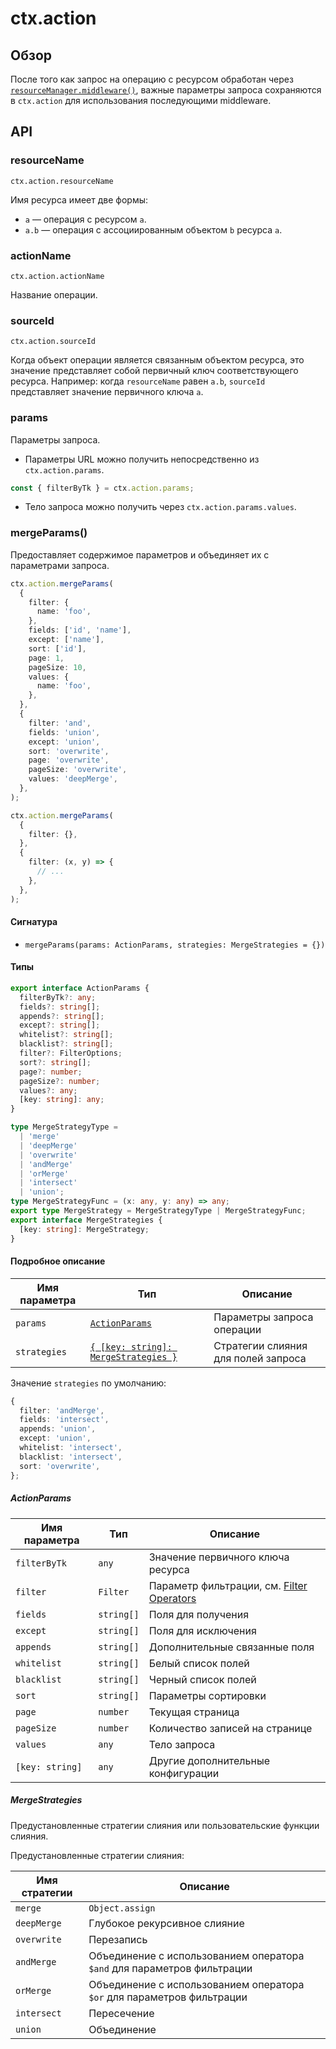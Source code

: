 # ctx.action

## Обзор

После того как запрос на операцию с ресурсом обработан через [`resourceManager.middleware()`](./resource-manager#middleware), важные параметры запроса сохраняются в `ctx.action` для использования последующими middleware.

## API

### resourceName

`ctx.action.resourceName`

Имя ресурса имеет две формы:

- `a` — операция с ресурсом `a`.
- `a.b` — операция с ассоциированным объектом `b` ресурса `a`.

### actionName

`ctx.action.actionName`

Название операции.

### sourceId

`ctx.action.sourceId`

Когда объект операции является связанным объектом ресурса, это значение представляет собой первичный ключ соответствующего ресурса. Например: когда `resourceName` равен `a.b`, `sourceId` представляет значение первичного ключа `a`.

### params

Параметры запроса.

- Параметры URL можно получить непосредственно из `ctx.action.params`.

```ts
const { filterByTk } = ctx.action.params;
```

- Тело запроса можно получить через `ctx.action.params.values`.

### mergeParams()

Предоставляет содержимое параметров и объединяет их с параметрами запроса.

```ts
ctx.action.mergeParams(
  {
    filter: {
      name: 'foo',
    },
    fields: ['id', 'name'],
    except: ['name'],
    sort: ['id'],
    page: 1,
    pageSize: 10,
    values: {
      name: 'foo',
    },
  },
  {
    filter: 'and',
    fields: 'union',
    except: 'union',
    sort: 'overwrite',
    page: 'overwrite',
    pageSize: 'overwrite',
    values: 'deepMerge',
  },
);

ctx.action.mergeParams(
  {
    filter: {},
  },
  {
    filter: (x, y) => {
      // ...
    },
  },
);
```

#### Сигнатура

- `mergeParams(params: ActionParams, strategies: MergeStrategies = {})`

#### Типы

```ts
export interface ActionParams {
  filterByTk?: any;
  fields?: string[];
  appends?: string[];
  except?: string[];
  whitelist?: string[];
  blacklist?: string[];
  filter?: FilterOptions;
  sort?: string[];
  page?: number;
  pageSize?: number;
  values?: any;
  [key: string]: any;
}

type MergeStrategyType =
  | 'merge'
  | 'deepMerge'
  | 'overwrite'
  | 'andMerge'
  | 'orMerge'
  | 'intersect'
  | 'union';
type MergeStrategyFunc = (x: any, y: any) => any;
export type MergeStrategy = MergeStrategyType | MergeStrategyFunc;
export interface MergeStrategies {
  [key: string]: MergeStrategy;
}
```

#### Подробное описание

| Имя параметра | Тип                                                     | Описание                           |
| ------------ | -------------------------------------------------------- | ---------------------------------- |
| `params`     | [`ActionParams`](#actionparams)                          | Параметры запроса операции          |
| `strategies` | [`{ [key: string]: MergeStrategies }`](#mergestrategies) | Стратегии слияния для полей запроса |

Значение `strategies` по умолчанию:

```ts
{
  filter: 'andMerge',
  fields: 'intersect',
  appends: 'union',
  except: 'union',
  whitelist: 'intersect',
  blacklist: 'intersect',
  sort: 'overwrite',
};
```

##### ActionParams

| Имя параметра    | Тип       | Описание                                                |
| ---------------- | ---------- | ------------------------------------------------------- |
| `filterByTk`     | `any`      | Значение первичного ключа ресурса                       |
| `filter`         | `Filter`   | Параметр фильтрации, см. [Filter Operators](./database/operators) |
| `fields`         | `string[]` | Поля для получения                                       |
| `except`         | `string[]` | Поля для исключения                                      |
| `appends`        | `string[]` | Дополнительные связанные поля                            |
| `whitelist`      | `string[]` | Белый список полей                                       |
| `blacklist`      | `string[]` | Черный список полей                                      |
| `sort`           | `string[]` | Параметры сортировки                                     |
| `page`           | `number`   | Текущая страница                                         |
| `pageSize`       | `number`   | Количество записей на странице                           |
| `values`         | `any`      | Тело запроса                                            |
| `[key: string]`  | `any`      | Другие дополнительные конфигурации                      |
##### MergeStrategies

Предустановленные стратегии слияния или пользовательские функции слияния.

Предустановленные стратегии слияния:

| Имя стратегии | Описание                           |
| -------------- | ----------------------------------- |
| `merge`        | `Object.assign`                    |
| `deepMerge`    | Глубокое рекурсивное слияние       |
| `overwrite`    | Перезапись                         |
| `andMerge`     | Объединение с использованием оператора `$and` для параметров фильтрации |
| `orMerge`      | Объединение с использованием оператора `$or` для параметров фильтрации  |
| `intersect`    | Пересечение                        |
| `union`        | Объединение                        |
